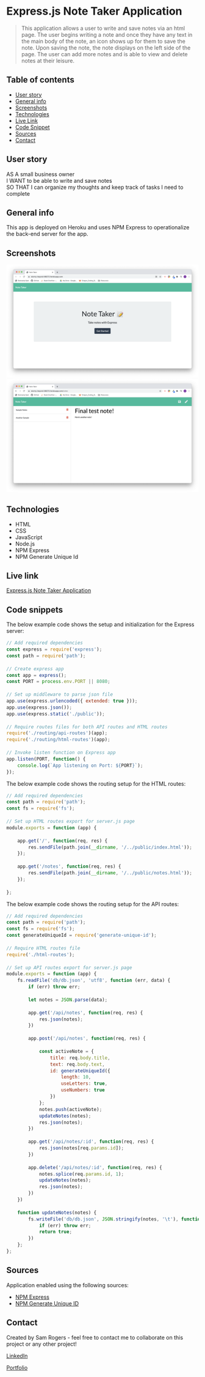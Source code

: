 # Express.js Note Taker Application
> This application allows a user to write and save notes via an html page. The user begins writing a note and once they have any text in the main body of the note, an icon shows up for them to save the note. Upon saving the note, the note displays on the left side of the page. The user can add more notes and is able to view and delete notes at their leisure.
 
## Table of contents
* [User story](#user-story)
* [General info](#general-info)
* [Screenshots](#Screenshots)
* [Technologies](#technologies)
* [Live Link](#example-html)
* [Code Snippet](#code-snippet)
* [Sources](#sources)
* [Contact](#contact)

## User story
AS A small business owner  
I WANT to be able to write and save notes  
SO THAT I can organize my thoughts and keep track of tasks I need to complete  

## General info
This app is deployed on Heroku and uses NPM Express to operationalize the back-end server for the app.

## Screenshots
![Homepage](./public/assets/screenshots/live-link.png)
![Notes](./public/assets/screenshots/note-examples.png)

## Technologies
* HTML
* CSS
* JavaScript
* Node.js
* NPM Express
* NPM Generate Unique Id

## Live link
[Express.js Note Taker Application](https://stormy-beyond-88272.herokuapp.com/)

## Code snippets

The below example code shows the setup and initialization for the Express server:
```js
// Add required dependencies
const express = require('express');
const path = require('path');

// Create express app
const app = express();
const PORT = process.env.PORT || 8080;

// Set up middleware to parse json file
app.use(express.urlencoded({ extended: true }));
app.use(express.json());
app.use(express.static('./public'));

// Require routes files for both API routes and HTML routes
require('./routing/api-routes')(app);
require('./routing/html-routes')(app);

// Invoke listen function on Express app
app.listen(PORT, function() {
    console.log(`App listening on Port: ${PORT}`);
});
```

The below example code shows the routing setup for the HTML routes: 
```js
// Add required dependencies
const path = require('path');
const fs = require('fs');

// Set up HTML routes export for server.js page
module.exports = function (app) {

    app.get('/', function(req, res) {
        res.sendFile(path.join(__dirname, '/../public/index.html'));
    });

    app.get('/notes', function(req, res) {
        res.sendFile(path.join(__dirname, '/../public/notes.html'));
    });

};
```

The below example code shows the routing setup for the API routes:
```js
// Add required dependencies
const path = require('path');
const fs = require('fs');
const generateUniqueId = require('generate-unique-id');

// Require HTML routes file
require('./html-routes');

// Set up API routes export for server.js page
module.exports = function (app) {
    fs.readFile('db/db.json', 'utf8', function (err, data) {
        if (err) throw err;
        
        let notes = JSON.parse(data);
      
        app.get('/api/notes', function(req, res) {
            res.json(notes);
        })

        app.post('/api/notes', function(req, res) {
            
            const activeNote = {
                title: req.body.title,
                text: req.body.text,
                id: generateUniqueId({
                    length: 10,
                    useLetters: true,
                    useNumbers: true
                })
            };
            notes.push(activeNote);
            updateNotes(notes);
            res.json(notes);
        })

        app.get('/api/notes/:id', function(req, res) {
            res.json(notes[req.params.id]);
        })

        app.delete('/api/notes/:id', function(req, res) {
            notes.splice(req.params.id, 1);
            updateNotes(notes);
            res.json(notes);
        })
    })

    function updateNotes(notes) {
        fs.writeFile('db/db.json', JSON.stringify(notes, '\t'), function(err) {
            if (err) throw err;
            return true;
        })
    };
};
```

## Sources
Application enabled using the following sources:

* [NPM Express](https://expressjs.com/)
* [NPM Generate Unique ID](https://www.npmjs.com/package/generate-unique-id)

## Contact
Created by Sam Rogers - feel free to contact me to collaborate on this project or any other project!

[LinkedIn](https://www.linkedin.com/in/samuelerogers/)

[Portfolio](https://samrogers15.github.io/Current_Portfolio/index.html)